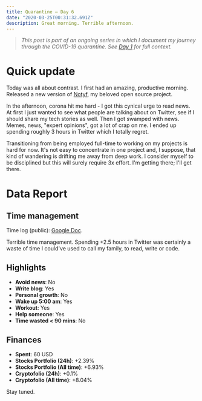 ```yaml
---
title: Quarantine — Day 6
date: "2020-03-25T00:31:32.691Z"
description: Great morning. Terrible afternoon.
---
```


> *This post is part of an ongoing series in which I document my journey through the COVID-19 quarantine. See [Day 1](/quarantine-day-1) for full context.*

<div class="divider"></div>

# Quick update

Today was all about contrast. I first had an amazing, productive morning. Released a new version of [Notyf](https://github.com/caroso1222/notyf), my beloved open source project.

In the afternoon, corona hit me hard - I got this cynical urge to read news. At first I just wanted to see what people are talking about on Twitter, see if I should share my tech stories as well. Then I got swamped with news. Memes, news, "expert opinions", got a lot of crap on me. I ended up spending roughly 3 hours in Twitter which I totally regret.

Transitioning from being employed full-time to working on my projects is hard for now. It's not easy to concentrate in one project and, I suppose, that kind of wandering is drifting me away from deep work. I consider myself to be disciplined but this will surely require 3x effort. I'm getting there; I'll get there.

# Data Report

## Time management

Time log (public): [Google Doc](https://docs.google.com/document/d/1h1eGly40sAf9gdJMXhKgoB20zqzsJeECZAJvDkgM8Ik/edit#).

Terrible time management. Spending +2.5 hours in Twitter was certainly a waste of time I could've used to call my family, to read, write or code.

## Highlights 

* **Avoid news**: No
* **Write blog**: Yes
* **Personal growth**: No
* **Wake up 5:00 am**: Yes
* **Workout**: Yes
* **Help someone**: Yes
* **Time wasted < 90 mins**: No

## Finances

* **Spent**: 60 USD
* **Stocks Portfolio (24h)**: +2.39%
* **Stocks Portfolio (All time)**: +6.93%
* **Cryptofolio (24h)**: +0.1%
* **Cryptofolio (All time)**: +8.04%

<div class="divider"></div>

Stay tuned.
